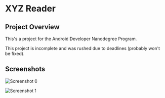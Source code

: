 # XYZ Reader

## Project Overview
This's a project for the Android Developer Nanodegree Program.

This project is incomplete and was rushed due to deadlines (probably won't be fixed).

## Screenshots

![Screenshot 0](https://github.com/AhmedMouradDev/Android-Developer-Nanodegree_Project-6/blob/master/screenshots/1.jpg?raw=true)

![Screenshot 1](https://github.com/AhmedMouradDev/Android-Developer-Nanodegree_Project-6/blob/master/screenshots/2.jpg?raw=true)
